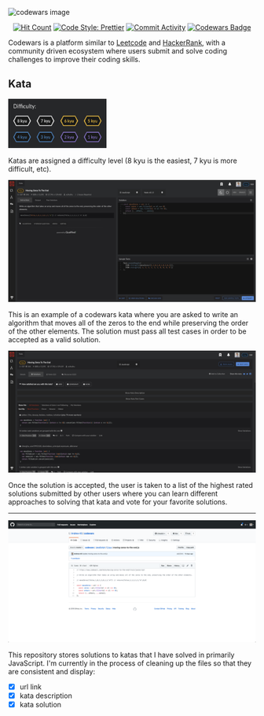 ![codewars image](https://camo.githubusercontent.com/1e840d7fa088dab67fd5431f4b42dca53ce61dcc/68747470733a2f2f7261772e6769746875622e636f6d2f726f68616e2d7061756c2f436f6465776172732d536f6c7574696f6e732f6d61737465722f636f6465776172732d6c6f676f2e6a7067)

<p align="center">
    <a href="http://hits.dwyl.com/andrew-kil/codewars">
        <img src="http://hits.dwyl.com/andrew-kil/codewars.svg"
            alt="Hit Count"></a>
    <a href="https://github.com/prettier/prettier">
        <img src="https://img.shields.io/badge/code%20style-prettier-ff69b4?style=flat-square"
            alt="Code Style: Prettier"></a>
    <a href="https://img.shields.io/github/commit-activity/m/andrew-kil/codewars?style=flat-square">
        <img src="https://img.shields.io/github/commit-activity/m/andrew-kil/codewars?style=flat-square"
            alt="Commit Activity"></a>
    <a href="https://www.codewars.com/users/AndrewKil/badges/micro">
        <img src="https://www.codewars.com/users/AndrewKil/badges/micro"
            alt="Codewars Badge"></a>   
</p>

Codewars is a platform similar to <a target="_blank" href="https://leetcode.com/">Leetcode</a> and <a target="_blank" href="https://www.hackerrank.com/">HackerRank</a>, with a community driven ecosystem where users submit and solve coding challenges to improve their coding skills.

## Kata

<img src="assets/codewars-difficulty.png" width="200" height="100" />

Katas are assigned a difficulty level (8 kyu is the easiest, 7 kyu is more difficult, etc).

![Kata Example](assets/codewars-kata.png)

This is an example of a codewars kata where you are asked to write an algorithm that moves all of the zeros to the end while preserving the order of the other elements. The solution must pass all test cases in order to be accepted as a valid solution.

![Kata Solutions](assets/codewars-solutions.png)

Once the solution is accepted, the user is taken to a list of the highest rated solutions submitted by other users where you can learn different approaches to solving that kata and vote for your favorite solutions.

---

![Kata Solutions](assets/codewars-github.png)

This repository stores solutions to katas that I have solved in primarily JavaScript. I'm currently in the process of cleaning up the files so that they are consistent and display:

- [x] url link
- [x] kata description
- [x] kata solution

